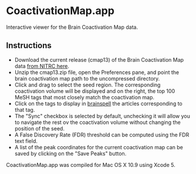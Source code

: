 <h1>CoactivationMap.app</h1>

Interactive viewer for the Brain Coactivation Map data.

<h2>Instructions</h2>
<ul>
<li>Download the current release (cmap13) of the Brain
Coactivation Map data <a href="http://www.nitrc.org/frs/downloadlink.php/5961">from NITRC here</a>.</li>
<li>Unzip the cmap13.zip file, open the Preferences pane, and point the brain coactivation map path to the uncompressed directory.</li>
<li>Click and drag to select the seed region. The corresponding coactivation volume will be displayed and on the right, the top 100 MeSH tags that most closely match the coactivation map.</li>
<li>Click on the tags to display in <a href="http://brainspell.org">brainspell</a> the articles corresponding to that tag.</li>
<li>The "Sync" checkbox is selected by default, unchecking it will allow you to navigate the rest ov the coactivation volume without changing the position of the seed.</li>
<li>A False Discovery Rate (FDR) threshold can be computed using the FDR text field.</li>
<li>A list of the peak coordinates for the current coactivation map can be saved by clicking on the "Save Peaks" button.</li>
</ul>

CoactivationMap.app was compiled for Mac OS X 10.9 using Xcode 5.
